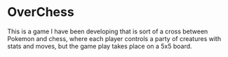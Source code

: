 # OverChess
This is a game I have been developing that is sort of a cross between Pokemon and chess, where each player controls a party of creatures with stats and moves, but the game play takes place on a 5x5 board.
